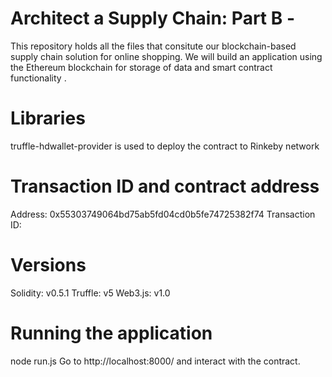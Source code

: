 # Architect a Supply Chain: Part B - 
This repository holds all the files that consitute our blockchain-based supply chain solution for online shopping. We will build an application using the Ethereum blockchain for storage of data and smart contract functionality .

# Libraries
truffle-hdwallet-provider is used to deploy the contract to Rinkeby network

# Transaction ID and contract address
Address: 0x55303749064bd75ab5fd04cd0b5fe74725382f74
Transaction ID:

# Versions
Solidity: v0.5.1 Truffle: v5 Web3.js: v1.0

# Running the application
node run.js
Go to http://localhost:8000/ and interact with the contract.
